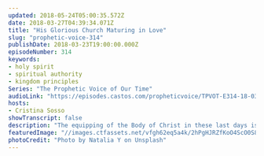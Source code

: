 ```yaml
---
updated: 2018-05-24T05:00:35.572Z
date: 2018-03-27T04:39:34.071Z
title: "His Glorious Church Maturing in Love"
slug: "prophetic-voice-314"
publishDate: 2018-03-23T19:00:00.000Z
episodeNumber: 314
keywords:
- holy spirit
- spiritual authority
- kingdom principles
Series: "The Prophetic Voice of Our Time"
audioLink: "https://episodes.castos.com/propheticvoice/TPVOT-E314-18-03-24-25-His-Glorious-Church-Maturing-in-Love.mp3"
hosts:
- Cristina Sosso
showTranscript: false
description: "The equipping of the Body of Christ in these last days is going to be different than previous preparation... to allow the Body of Christ to be able to focus on our Lord Jesus Christ and to implement His ways of doing things in every area of our lives and in every sector of society, not just in the four walls of our ministry buildings."
featuredImage: "//images.ctfassets.net/vfgh62eq5a4k/2hPgHJRZfKoO4ScO0S8GIi/6789b056733d266804bf6da29ed17cb9/natalia-y-340640-unsplash__1_.jpg"
photoCredit: "Photo by Natalia Y on Unsplash"
---
```

